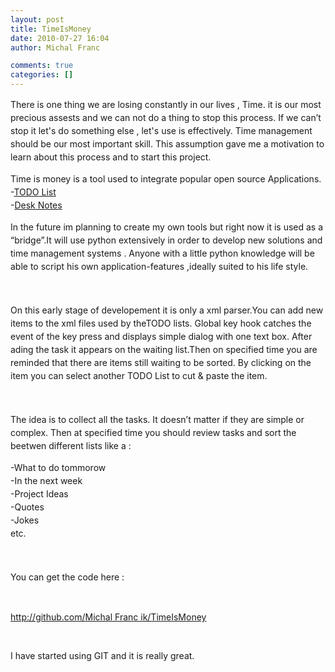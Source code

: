 ```yaml
---
layout: post
title: TimeIsMoney
date: 2010-07-27 16:04
author: Michal Franc

comments: true
categories: []
---
```

<p><span style="font-family:helvetica, arial, freesans, clean, sans-serif;font-size:13px;line-height:18px;"> </span></p>
<p style="line-height:1.5em!important;margin:1em 0!important;padding:0;">There is one thing we are losing constantly in our lives , Time. it is our most precious assests and we can not do a thing to stop this process. If we can&rsquo;t stop it let's do something else , let's use is effectively. Time management should be our most important skill. This assumption gave me a motivation to learn about this process and to start this project.&nbsp;</p>
<p style="line-height:1.5em!important;margin:1em 0!important;padding:0;">Time is money is a tool used to integrate popular open source Applications.<br style="line-height:1.4em;margin:0;padding:0;" />-<span class="caps" style="line-height:1.4em;margin:0;padding:0;"><a href="http://www.codeproject.com/KB/applications/todolist2.aspx">TODO</a></span><a href="http://www.codeproject.com/KB/applications/todolist2.aspx">&nbsp;List</a><br style="line-height:1.4em;margin:0;padding:0;" />-<a href="http://desknotes.codeplex.com/">Desk Notes</a></p>
<p style="line-height:1.5em!important;margin:1em 0!important;padding:0;">In the future im planning to create my own tools but right now it is used as a &ldquo;bridge&rdquo;.It will use python extensively in order to develop new solutions and time management systems . Anyone with a little python knowledge will be able to script his own application-features ,ideally suited to his life style.</p>
<p style="line-height:1.5em!important;margin:1em 0!important;padding:0;">&nbsp;</p>
<p style="line-height:1.5em!important;margin:1em 0!important;padding:0;">On this early stage of developement it is only a xml parser.You can add new items to the xml files used by the<span class="caps" style="line-height:1.4em;margin:0;padding:0;">TODO</span>&nbsp;lists. Global key hook catches the event of the key press and displays simple dialog with one text box. After ading the task it appears on the waiting list.Then on specified time you are reminded that there are items still waiting to be sorted. By clicking on the item you can select another&nbsp;<span class="caps" style="line-height:1.4em;margin:0;padding:0;">TODO</span>&nbsp;List to cut &amp; paste the item.</p>
<p style="line-height:1.5em!important;margin:1em 0!important;padding:0;">&nbsp;</p>
<p style="line-height:1.5em!important;margin:1em 0!important;padding:0;">The idea is to collect all the tasks. It doesn&rsquo;t matter if they are simple or complex. Then at specified time you should review tasks and sort the beetwen different lists like a :</p>
<p style="line-height:1.5em!important;margin:1em 0!important;padding:0;">-What to do tommorow<br style="line-height:1.4em;margin:0;padding:0;" />-In the next week<br style="line-height:1.4em;margin:0;padding:0;" />-Project Ideas<br style="line-height:1.4em;margin:0;padding:0;" />-Quotes<br style="line-height:1.4em;margin:0;padding:0;" />-Jokes<br style="line-height:1.4em;margin:0;padding:0;" />etc.</p>
<p style="line-height:1.5em!important;margin:1em 0!important;padding:0;">&nbsp;</p>
<p style="line-height:1.5em!important;margin:1em 0!important;padding:0;">You can get the code here :</p>
<p>&nbsp;</p>
<p><a href="http://github.com/Michal Franc
ik/TimeIsMoney">http://github.com/Michal Franc
ik/TimeIsMoney</a></p>
<p>&nbsp;</p>
<p>I have started using GIT and it is really great. &nbsp;</p>

